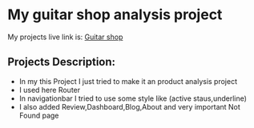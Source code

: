 # My guitar shop analysis project
 My projects live link is: [Guitar shop]()


## Projects Description:
- In my this Project I just tried to make it an product analysis project
- I used here Router
- In navigationbar I tried to use some style like (active staus,underline)
- I also added Review,Dashboard,Blog,About and very important Not Found page

